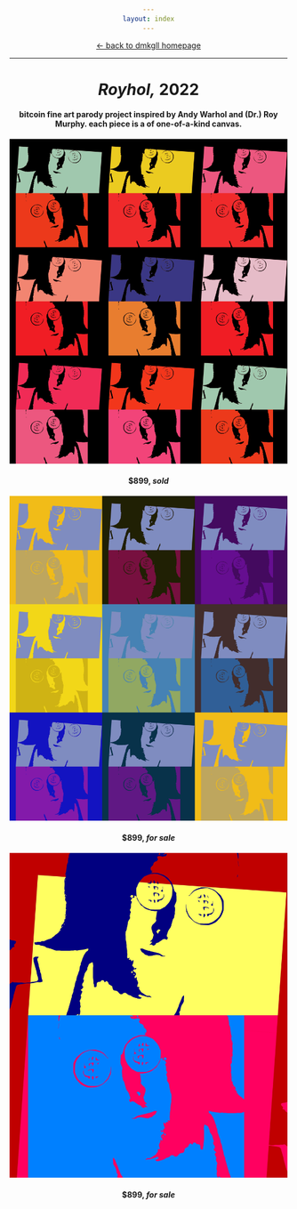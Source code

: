 ```yaml
---
layout: index
---
```


<style>body{max-width:500px;margin:auto;padding:10px;text-align:center;}h1,h5{text-align:center;}img{max-width:100%;}</style>

<p><a href="/">← back to dmkgll homepage</a></p>

---

# *Royhol,* 2022

#### bitcoin fine art parody project inspired by Andy Warhol and (Dr.) Roy Murphy. each piece is a of one-of-a-kind canvas.

![Royhol](/assets/royhol1.jpg)

#### $899, *sold*

![Royhol](/assets/royhol2.jpg)

#### $899, *for sale*

![Royhol](/assets/royhol3.jpg)

#### $899, *for sale*

